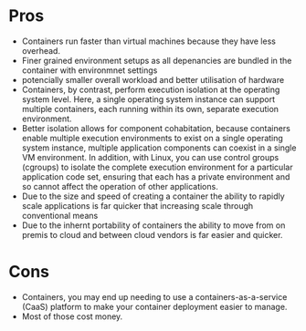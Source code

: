 # Pros

- Containers run faster than virtual machines because they have less overhead.
- Finer grained environment setups as all depenancies are bundled in the container with environmnet settings
- potencially smaller overall workload and better utilisation of hardware
- Containers, by contrast, perform execution isolation at the operating system level. Here, a single operating system instance can support multiple containers, each running within its own, separate execution environment.
- Better isolation allows for component cohabitation, because containers enable multiple execution environments to exist on a single operating system instance, multiple application components can coexist in a single VM environment. In addition, with Linux, you can use control groups (cgroups) to isolate the complete execution environment for a particular application code set, ensuring that each has a private environment and so cannot affect the operation of other applications.
- Due to the size and speed of creating a container the ability to rapidly scale applications is far quicker that increasing scale through conventional means
- Due to the inhernt portability of containers the ability to move from on premis to cloud and between cloud vendors is far easier and quicker.



# Cons

- Containers, you may end up needing to use a containers-as-a-service (CaaS) platform to make your container deployment easier to manage. 
- Most of those cost money.
